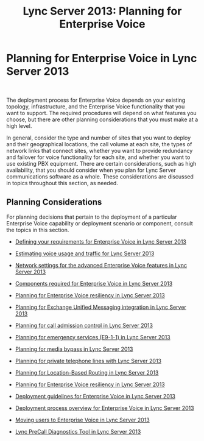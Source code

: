 ﻿---
title: 'Lync Server 2013: Planning for Enterprise Voice'
TOCTitle: Planning for Enterprise Voice
ms:assetid: fd8d5867-0ac9-47f8-94f0-1c3ee5e25575
ms:mtpsurl: https://technet.microsoft.com/en-us/library/Gg413081(v=OCS.15)
ms:contentKeyID: 48185959
ms.date: 07/23/2014
mtps_version: v=OCS.15
---

# Planning for Enterprise Voice in Lync Server 2013

 


The deployment process for Enterprise Voice depends on your existing topology, infrastructure, and the Enterprise Voice functionality that you want to support. The required procedures will depend on what features you choose, but there are other planning considerations that you must make at a high level.

In general, consider the type and number of sites that you want to deploy and their geographical locations, the call volume at each site, the types of network links that connect sites, whether you want to provide redundancy and failover for voice functionality for each site, and whether you want to use existing PBX equipment. There are certain considerations, such as high availability, that you should consider when you plan for Lync Server  communications software as a whole. These considerations are discussed in topics throughout this section, as needed.

## Planning Considerations

For planning decisions that pertain to the deployment of a particular Enterprise Voice capability or deployment scenario or component, consult the topics in this section.

  - [Defining your requirements for Enterprise Voice in Lync Server 2013](lync-server-2013-defining-your-requirements-for-enterprise-voice.md)

  - [Estimating voice usage and traffic for Lync Server 2013](lync-server-2013-estimating-voice-usage-and-traffic.md)

  - [Network settings for the advanced Enterprise Voice features in Lync Server 2013](lync-server-2013-network-settings-for-the-advanced-enterprise-voice-features.md)

  - [Components required for Enterprise Voice in Lync Server 2013](lync-server-2013-components-required-for-enterprise-voice.md)

  - [Planning for Enterprise Voice resiliency in Lync Server 2013](lync-server-2013-planning-for-enterprise-voice-resiliency.md)

  - [Planning for Exchange Unified Messaging integration in Lync Server 2013](lync-server-2013-planning-for-exchange-unified-messaging-integration.md)

  - [Planning for call admission control in Lync Server 2013](lync-server-2013-planning-for-call-admission-control.md)

  - [Planning for emergency services (E9-1-1) in Lync Server 2013](lync-server-2013-planning-for-emergency-services-e9-1-1.md)

  - [Planning for media bypass in Lync Server 2013](lync-server-2013-planning-for-media-bypass.md)

  - [Planning for private telephone lines with Lync Server 2013](lync-server-2013-planning-for-private-telephone-lines.md)

  - [Planning for Location-Based Routing in Lync Server 2013](lync-server-2013-planning-for-location-based-routing.md)

  - [Planning for Enterprise Voice resiliency in Lync Server 2013](lync-server-2013-planning-for-enterprise-voice-resiliency.md)

  - [Deployment guidelines for Enterprise Voice in Lync Server 2013](lync-server-2013-deployment-guidelines-for-enterprise-voice.md)

  - [Deployment process overview for Enterprise Voice in Lync Server 2013](lync-server-2013-deployment-process-overview-for-enterprise-voice.md)

  - [Moving users to Enterprise Voice in Lync Server 2013](lync-server-2013-moving-users-to-enterprise-voice.md)

  - [Lync PreCall Diagnostics Tool in Lync Server 2013](lync-server-2013-lync-precall-diagnostics-tool.md)

